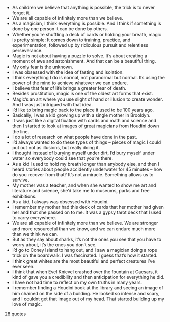  - As children we believe that anything is possible, the trick is to never forget it.
 - We are all capable of infinitely more than we believe.
 - As a magician, I think everything is possible. And I think if something is done by one person it can be done by others.
 - Whether you’re shuffling a deck of cards or holding your breath, magic is pretty simple: It comes down to training, practice, and experimentation, followed up by ridiculous pursuit and relentless perseverance.
 - Magic is not about having a puzzle to solve. It’s about creating a moment of awe and astonishment. And that can be a beautiful thing.
 - My only fear is the unknown.
 - I was obsessed with the idea of fasting and isolation.
 - I think everything I do is normal, not paranormal but normal. Its using the power of the mind to achieve whatever we can endure.
 - I believe that fear of life brings a greater fear of death.
 - Besides prostitution, magic is one of the oldest art forms that exist.
 - Magic’s an art where you use slight of hand or illusion to create wonder. And I was just intrigued with that idea.
 - I’d like to bring magic back to the place it used to be 100 years ago.
 - Basically, I was a kid growing up with a single mother in Brooklyn.
 - It was just like a digital fixation with cards and math and science and then I started to look at images of great magicians from Houdini down the line.
 - I do a lot of research on what people have done in the past.
 - I’d always wanted to do these types of things – pieces of magic I could put out not as illusions, but really doing it.
 - I thought instead of burying myself under dirt, I’d bury myself under water so everybody could see that you’re there.
 - As a kid I used to hold my breath longer than anybody else, and then I heard stories about people accidently underwater for 45 minutes – how do you recover from that? It’s not a miracle. Something allows us to survive.
 - My mother was a teacher, and when she wanted to show me art and literature and science, she’d take me to museums, parks and free exhibitions.
 - As a kid, I always was obsessed with Houdini.
 - I remember my mother had this deck of cards that her mother had given her and that she passed on to me. It was a gypsy tarot deck that I used to carry everywhere.
 - We are all capable of infinitely more than we believe. We are stronger and more resourceful than we know, and we can endure much more than we think we can.
 - But as they say about sharks, it’s not the ones you see that you have to worry about, it’s the ones you don’t see.
 - I’d go to Coney Island to hang out, and I saw a magician doing a rope trick on the boardwalk. I was fascinated. I guess that’s how it started.
 - I think great whites are the most beautiful and perfect creatures I’ve ever seen.
 - I think that when Evel Knievel crashed over the fountain at Caesars, it kind of gave you a credibility and then anticipation for everything he did.
 - I have not had time to reflect on my own truths in many years.
 - I remember finding a Houdini book at the library and seeing an image of him chained on the side of a building. He looked so intense and scary, and I couldnt get that image out of my head. That started building up my love of magic.

28 quotes